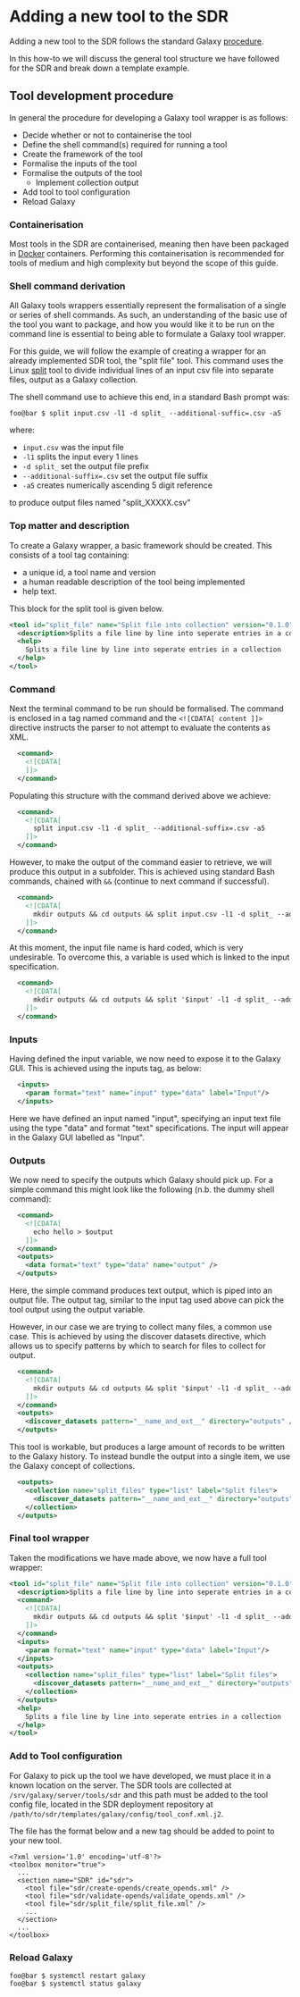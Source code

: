 # Adding a new tool to the SDR #

Adding a new tool to the SDR follows the standard Galaxy [procedure](https://training.galaxyproject.org/training-material/topics/dev/tutorials/tool-from-scratch/tutorial.html#galaxy-tool-wrappers "galaxy tool wrapper").

In this how-to we will discuss the general tool structure we have followed for the SDR and break down a template example.

## Tool development procedure ##

In general the procedure for developing a Galaxy tool wrapper is as follows:
  * Decide whether or not to containerise the tool
  * Define the shell command(s) required for running a tool
  * Create the framework of the tool
  * Formalise the inputs of the tool
  * Formalise the outputs of the tool
    * Implement collection output
  * Add tool to tool configuration
  * Reload Galaxy
  
### Containerisation ###

Most tools in the SDR are containerised, meaning then have been packaged in [Docker](https://www.docker.com/ "docker") containers. Performing this containerisation is recommended for tools of medium and high complexity but beyond the scope of this guide.

### Shell command derivation ###

All Galaxy tools wrappers essentially represent the formalisation of a single or series of shell commands. As such, an understanding of the basic use of the tool you want to package, and how you would like it to be run on the command line is essential to being able to formulate a Galaxy tool wrapper.

For this guide, we will follow the example of creating a wrapper for an already implemented SDR tool, the "split file" tool. This command uses the Linux [split](https://www.gnu.org/software/coreutils/manual/html_node/split-invocation.html "split") tool to divide individual lines of an input csv file into separate files, output as a Galaxy collection.

The shell command use to achieve this end, in a standard Bash prompt was:

```console
foo@bar $ split input.csv -l1 -d split_ --additional-suffic=.csv -a5
```
where:
  * `input.csv` was the input file
  * `-l1` splits the input every 1 lines
  * `-d split_` set the output file prefix
  * `--additional-suffix=.csv` set the output file suffix
  * `-a5` creates numerically ascending 5 digit reference
  
to produce output files named "split_XXXXX.csv" 

### Top matter and description ###

To create a Galaxy wrapper, a basic framework should be created. This consists of a tool tag containing:
  *  a unique id, a tool name and version
  *  a human readable description of the tool being implemented 
  *  help text.
  
This block for the split tool is given below.

``` xml
<tool id="split_file" name="Split file into collection" version="0.1.0">
  <description>Splits a file line by line into seperate entries in a collection</description>
  <help>
    Splits a file line by line into seperate entries in a collection
  </help>
</tool>

```

### Command ###

Next the terminal command to be run should be formalised. The command is enclosed in a tag named command and the `<![CDATA[ content ]]>` directive instructs the parser to not attempt to evaluate the contents as XML.

``` xml
  <command>
    <![CDATA[
    ]]>
  </command>
```

Populating this structure with the command derived above we achieve:

``` xml
  <command>
    <![CDATA[
      split input.csv -l1 -d split_ --additional-suffix=.csv -a5 
    ]]>
  </command>
```

However, to make the output of the command easier to retrieve, we will produce this output in a subfolder. This is achieved using standard Bash commands, chained with `&&` (continue to next command if successful).

``` xml
  <command>
    <![CDATA[
      mkdir outputs && cd outputs && split input.csv -l1 -d split_ --additional-suffix=.csv -a5 
    ]]>
  </command>
```

At this moment, the input file name is hard coded, which is very undesirable. To overcome this, a variable is used which is linked to the input specification.

``` xml
  <command>
    <![CDATA[
      mkdir outputs && cd outputs && split '$input' -l1 -d split_ --additional-suffix=.csv -a5 
    ]]>
  </command>
```

### Inputs ###

Having defined the input variable, we now need to expose it to the Galaxy GUI. This is achieved using the inputs tag, as below:

``` xml
  <inputs>
    <param format="text" name="input" type="data" label="Input"/>
  </inputs>
```

Here we have defined an input named "input", specifying an input text file using the type "data" and format "text" specifications. The input will appear in the Galaxy GUI labelled as "Input".

### Outputs ###

We now need to specify the outputs which Galaxy should pick up. For a simple command this might look like the following (n.b. the dummy shell command):

``` xml
  <command>
    <![CDATA[
      echo hello > $output
    ]]>
  </command>
  <outputs>
    <data format="text" type="data" name="output" />
  </outputs>
```

Here, the simple command produces text output, which is piped into an output file. The output tag, similar to the input tag used above can pick the tool output using the output variable.

However, in our case we are trying to collect many files, a common use case. This is achieved by using the discover datasets directive, which allows us to specify patterns by which to search for files to collect for output.

``` xml
  <command>
    <![CDATA[
      mkdir outputs && cd outputs && split '$input' -l1 -d split_ --additional-suffix=.csv -a5 
    ]]>
  </command>
  <outputs>
    <discover_datasets pattern="__name_and_ext__" directory="outputs" />
  </outputs>
```

This tool is workable, but produces a large amount of records to be written to the Galaxy history. To instead bundle the output into a single item, we use the Galaxy concept of collections.

``` xml
  <outputs>
    <collection name="split_files" type="list" label="Split files">
      <discover_datasets pattern="__name_and_ext__" directory="outputs" />
    </collection>
  </outputs>
```

### Final tool wrapper ###

Taken the modifications we have made above, we now have a full tool wrapper:

``` xml
<tool id="split_file" name="Split file into collection" version="0.1.0">
  <description>Splits a file line by line into seperate entries in a collection</description>
  <command>
    <![CDATA[
      mkdir outputs && cd outputs && split '$input' -l1 -d split_ --additional-suffix=.csv -a5 
    ]]>
  </command>
  <inputs>
    <param format="text" name="input" type="data" label="Input"/>
  </inputs>
  <outputs>
    <collection name="split_files" type="list" label="Split files">
      <discover_datasets pattern="__name_and_ext__" directory="outputs" />
    </collection>
  </outputs>
  <help>
    Splits a file line by line into seperate entries in a collection
  </help>
</tool>
```

### Add to Tool configuration ###

For Galaxy to pick up the tool we have developed, we must place it in a known location on the server. The SDR tools are collected at `/srv/galaxy/server/tools/sdr` and this path must be added to the tool config file, located in the SDR deployment repository at `/path/to/sdr/templates/galaxy/config/tool_conf.xml.j2`. 

The file has the format below and a new tag should be added to point to your new tool.

```
<?xml version='1.0' encoding='utf-8'?>
<toolbox monitor="true">
  ...
  <section name="SDR" id="sdr">
    <tool file="sdr/create-opends/create_opends.xml" />
    <tool file="sdr/validate-opends/validate_opends.xml" />
    <tool file="sdr/split_file/split_file.xml" />
    ...
  </section>
  ...
</toolbox>
```

### Reload Galaxy ###

```console
foo@bar $ systemctl restart galaxy
foo@bar $ systemctl status galaxy
```
